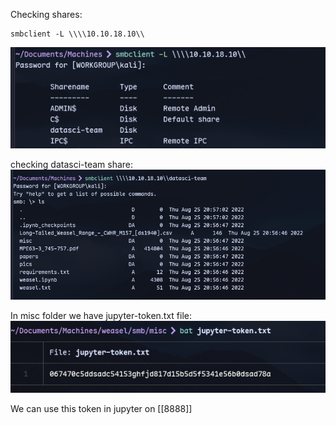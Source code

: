 Checking shares:
```
smbclient -L \\\\10.10.18.10\\
```
![](../attachment/015faed3c032545ee86e08b2ea7ccdff.png)

checking datasci-team share:
![](../attachment/462cb8ef9d0ae88f34762a8ae02ebbfc.png)

In misc folder we have jupyter-token.txt file:
![](../attachment/11a6413eaf88d6c36711d49f127c44e2.png)

We can use this token in jupyter on [[8888]]


